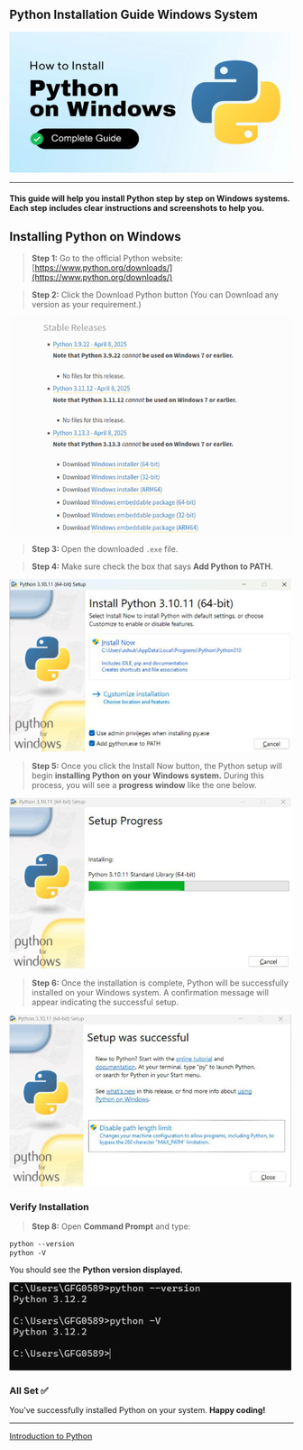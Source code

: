 ## Python Installation Guide Windows System

  <img src="images/winCover.jpg" alt="Python on Windows" width= "500" height="250">

---

#### This guide will help you install **Python** step by step on **Windows** systems. Each step includes clear instructions and screenshots to help you.


## Installing Python on Windows

>  **Step 1:** Go to the official Python website: [https://www.python.org/downloads/](https://www.python.org/downloads/)

> **Step 2:** Click the Download Python button (You can Download any version as your requirement.)

<p>
  <img src="images/setup1.png" alt="Download Python" width="500">
</p>

> **Step 3:** Open the downloaded `.exe` file.

> **Step 4:** Make sure check the box that says **Add Python to PATH**.

<p>
  <img src="images/setup2.jpg" alt="Add Python to PATH" width="500">
</p>


> **Step 5:** Once you click the Install Now button, the Python setup will begin **installing Python on your Windows system.** During this process, you will see a **progress window** like the one below.

<p>
  <img src="images/setup3.jpg" alt="Progress window" width="500">
</p>

> **Step 6:** Once the installation is complete, Python will be successfully installed on your Windows system. A confirmation message will appear indicating the successful setup.

<p>
  <img src="images/setup4.jpg" alt="Installation" width="500">
</p>

### Verify Installation

> **Step 8:** Open **Command Prompt** and type:

```
python --version
python -V
```

 You should see the **Python version displayed.**

<p>
  <img src="images/cmd.png" alt="Python on Windows" width="500">
</p>


### All Set ✅

You’ve successfully installed Python on your system. **Happy coding!**

---

[Introduction to Python](https://github.com/codewithdhruba01/Learn-python-language/tree/master/01_Introduction)